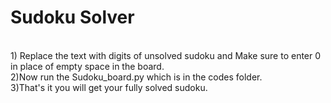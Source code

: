 # Sudoku Solver
</br>
1) Replace the text with digits of unsolved sudoku and Make sure to enter 0 in place of empty space in the board.</br>
2)Now run the Sudoku_board.py which is in the codes folder.</br>
3)That's it you will get your fully solved sudoku.
